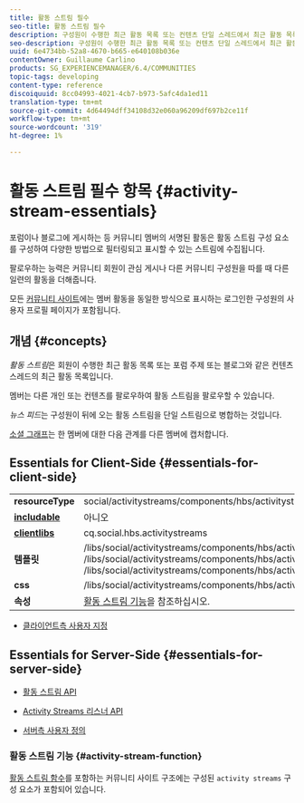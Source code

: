 ```yaml
---
title: 활동 스트림 필수
seo-title: 활동 스트림 필수
description: 구성원이 수행한 최근 활동 목록 또는 컨텐츠 단일 스레드에서 최근 활동 목록
seo-description: 구성원이 수행한 최근 활동 목록 또는 컨텐츠 단일 스레드에서 최근 활동 목록
uuid: 6e4734bb-52a8-4670-b665-e640108b036e
contentOwner: Guillaume Carlino
products: SG_EXPERIENCEMANAGER/6.4/COMMUNITIES
topic-tags: developing
content-type: reference
discoiquuid: 8cc04993-4021-4cb7-b973-5afc4da1ed11
translation-type: tm+mt
source-git-commit: 4d64494dff34108d32e060a96209df697b2ce11f
workflow-type: tm+mt
source-wordcount: '319'
ht-degree: 1%

---
```



# 활동 스트림 필수 항목 {#activity-stream-essentials}

포럼이나 블로그에 게시하는 등 커뮤니티 멤버의 서명된 활동은 활동 스트림 구성 요소를 구성하여 다양한 방법으로 필터링되고 표시할 수 있는 스트림에 수집됩니다.

팔로우하는 능력은 커뮤니티 회원이 관심 게시나 다른 커뮤니티 구성원을 따를 때 다른 일련의 활동을 더해줍니다.

모든 [커뮤니티 사이트](overview.md#communitiessites)에는 멤버 활동을 동일한 방식으로 표시하는 로그인한 구성원의 사용자 프로필 페이지가 포함됩니다.

## 개념 {#concepts}

*활동 스트림*&#x200B;은 회원이 수행한 최근 활동 목록 또는 포럼 주제 또는 블로그와 같은 컨텐츠 스레드의 최근 활동 목록입니다.

멤버는 다른 개인 또는 컨텐츠를 팔로우하여 활동 스트림을 팔로우할 수 있습니다.

*뉴스 피드*&#x200B;는 구성원이 뒤에 오는 활동 스트림을 단일 스트림으로 병합하는 것입니다.

[소셜 그래프](essentials-socialgraph.md)는 한 멤버에 대한 다음 관계를 다른 멤버에 캡처합니다.

## Essentials for Client-Side {#essentials-for-client-side}

<table> 
 <tbody>
  <tr>
   <td> <strong>resourceType</strong></td> 
   <td>social/activitystreams/components/hbs/activitystreams</td> 
  </tr>
  <tr>
   <td> <a href="scf.md#add-or-include-a-communities-component"><strong>includable</strong></a></td> 
   <td>아니오</td> 
  </tr>
  <tr>
   <td> <a href="clientlibs.md"><strong>clientlibs</strong></a></td> 
   <td>cq.social.hbs.activitystreams</td> 
  </tr>
  <tr>
   <td> <strong>템플릿</strong></td> 
   <td> /libs/social/activitystreams/components/hbs/activitystreams/activitystreams.hbs<br /> /libs/social/activitystreams/components/hbs/activitystreams/activity/activity-title.hbs<br /> /libs/social/activitystreams/components/hbs/activitystreams/activity/activity.hbs</td> 
  </tr>
  <tr>
   <td> <strong>css</strong></td> 
   <td> /libs/social/activitystreams/components/hbs/activitystreams/clientlibs/activitystreams.css</td> 
  </tr>
  <tr>
   <td><strong> 속성</strong></td> 
   <td><a href="activities.md">활동 스트림 기능</a>을 참조하십시오.</td> 
  </tr>
 </tbody>
</table>

* [클라이언트측 사용자 지정](client-customize.md)

## Essentials for Server-Side {#essentials-for-server-side}

* [활동 스트림 API](https://helpx.adobe.com/experience-manager/6-4/sites/developing/using/reference-materials/javadoc/com/adobe/cq/social/activitystreams/api/package-frame.html)

* [Activity Streams 리스너 API](https://helpx.adobe.com/experience-manager/6-4/sites/developing/using/reference-materials/javadoc/com/adobe/cq/social/activitystreams/listener/api/package-frame.html)

* [서버측 사용자 정의](server-customize.md)

### 활동 스트림 기능 {#activity-stream-function}

[활동 스트림 함수](functions.md#activity-stream-function)를 포함하는 커뮤니티 사이트 구조에는 구성된 `activity streams` 구성 요소가 포함되어 있습니다.
